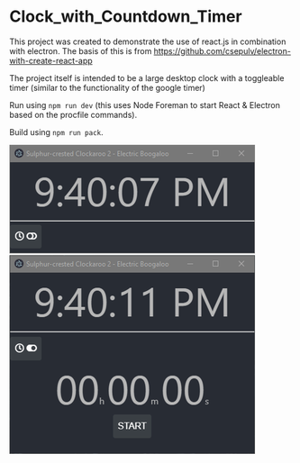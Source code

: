 # Clock_with_Countdown_Timer
This project was created to demonstrate the use of react.js in combination with electron. The basis of this is from https://github.com/csepulv/electron-with-create-react-app

The project itself is intended to be a large desktop clock with a toggleable timer (similar to the functionality of the google timer)

Run using `npm run dev` (this uses Node Foreman to start React & Electron based on the procfile commands).

Build using `npm run pack`.

![Clock](https://raw.githubusercontent.com/Shrugsy/Clock_with_Countdown_Timer/master/img1.png)
![Clock_with_timer](https://raw.githubusercontent.com/Shrugsy/Clock_with_Countdown_Timer/master/img2.png)